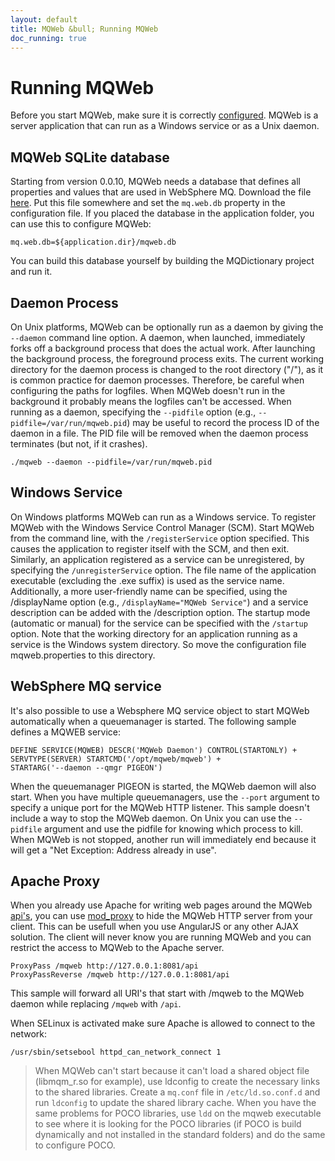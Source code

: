 ```yaml
---
layout: default
title: MQWeb &bull; Running MQWeb
doc_running: true
---
```


Running MQWeb
=============

Before you start MQWeb, make sure it is correctly [configured](/docs/configure.html).
MQWeb is a server application that can run as a Windows service or as a Unix
daemon.

MQWeb SQLite database
---------------------
Starting from version 0.0.10, MQWeb needs a database that defines all properties
and values that are used in WebSphere MQ. Download the file [here](http://mqweb.org/files/mqweb.db). 
Put this file somewhere and set the `mq.web.db` property in the configuration file. 
If you placed the database in the application folder, you can use this to 
configure MQWeb:

    mq.web.db=${application.dir}/mqweb.db
    
You can build this database yourself by building the MQDictionary project and run
it.

Daemon Process
--------------

On Unix platforms, MQWeb can be optionally run as a daemon by giving the 
`--daemon` command line option. A daemon, when launched, immediately forks off a 
background process that does the actual work. After launching the background 
process, the foreground process exits. The current working directory for the 
daemon process is changed to the root directory ("/"), as it is common practice 
for daemon processes. Therefore, be careful when configuring the paths for 
logfiles. When MQWeb doesn't run in the background it probably means the 
logfiles can't be accessed. When running as a daemon, specifying the `--pidfile` 
option (e.g., `--pidfile=/var/run/mqweb.pid`) may be useful to record the 
process ID of the daemon in a file. The PID file will be removed when the daemon 
process terminates (but not, if it crashes).
 
    ./mqweb --daemon --pidfile=/var/run/mqweb.pid

Windows Service
---------------

On Windows platforms MQWeb can run as a Windows service. To register MQWeb
with the  Windows Service Control Manager (SCM). Start MQWeb from the command 
line, with the `/registerService` option specified. This causes the application 
to register itself with the SCM, and then exit. Similarly, an application 
registered as a service can be unregistered, by specifying the 
`/unregisterService` option. The file name of the application executable 
(excluding the .exe suffix) is used as the service name. Additionally, a more 
user-friendly name can be specified, using the /displayName option (e.g., 
`/displayName="MQWeb Service"`) and a service description can be added with the 
/description option. The startup mode (automatic or manual) for the service 
can be specified with the `/startup` option. Note that the working directory 
for an application running as a service is the Windows system directory. So
move the configuration file mqweb.properties to this directory.

WebSphere MQ service
--------------------

It's also possible to use a Websphere MQ service object to start MQWeb
automatically when a queuemanager is started. The following sample defines
a MQWEB service:

    DEFINE SERVICE(MQWEB) DESCR('MQWeb Daemon') CONTROL(STARTONLY) +
    SERVTYPE(SERVER) STARTCMD('/opt/mqweb/mqweb') +
    STARTARG('--daemon --qmgr PIGEON')

When the queuemanager PIGEON is started, the MQWeb daemon will also start.
When you have multiple queuemanagers, use the `--port` argument to specify
a unique port for the MQWeb HTTP listener. This sample doesn't include a way
to stop the MQWeb daemon. On Unix you can use the `--pidfile` argument and
use the pidfile for knowing which process to kill. When MQWeb is not stopped,
another run will immediately end because it will get a "Net Exception:
Address already in use".

Apache Proxy
------------

When you already use Apache for writing web pages around the MQWeb 
[api's](/docs/apis.hmtl), you can use [mod_proxy](http://httpd.apache.org/docs/current/mod/mod_proxy.html) 
to hide the MQWeb HTTP server from your client. This can be usefull when you
use AngularJS or any other AJAX solution. The client will never know you are
running MQWeb and you can restrict the access to MQWeb to the Apache server.

    ProxyPass /mqweb http://127.0.0.1:8081/api
    ProxyPassReverse /mqweb http://127.0.0.1:8081/api

This sample will forward all URI's that start with /mqweb to the MQWeb daemon
while replacing `/mqweb` with `/api`.

When SELinux is activated make sure Apache is allowed to connect to the network:

    /usr/sbin/setsebool httpd_can_network_connect 1

> When MQWeb can't start because it can't load a shared object file 
> (libmqm_r.so for example), use ldconfig to create the necessary links to the
> shared libraries. Create a `mq.conf` file in `/etc/ld.so.conf.d` and run
> `ldconfig` to update the shared library cache. When you have the same problems
> for POCO libraries, use `ldd` on the mqweb executable to see where it is
> looking for the POCO libraries (if POCO is build dynamically and not installed
> in the standard folders) and do the same to configure POCO.
